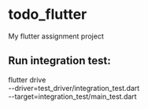 # todo_flutter

My flutter assignment project

## Run integration test:
flutter drive \
  --driver=test_driver/integration_test.dart \
  --target=integration_test/main_test.dart


